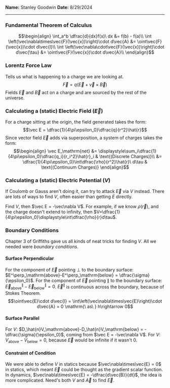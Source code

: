 **Name:** Stanley Goodwin
**Date:** 8/29/2024

---
### Fundamental Theorem of Calculus
$$\begin{align}
\int_a^b \dfrac{d}{dx}f(x)\ dx &= f(b) - f(a)\\
\int \left(\vec\nabla\times\vec{F}(\vec{x})\right)\cdot d\vec{A} &= \oint\vec{F}(\vec{x})\cdot d\vec{l}\\
\int \left(\vec\nabla\cdot\vec{F}(\vec{x})\right)\cdot d\vec{\tau} &= \oint\vec{F}(\vec{x})\cdot d\vec{A}\\
\end{align}$$
### Lorentz Force Law
Tells us what is happening to a charge we are looking at.
$$\vec{F} = q\left(\vec{E}+\vec{v}\times\vec{B}\right)$$
Fields $\vec E$ and $\vec B$ act on a charge and are sourced by the rest of the universe.

### Calculating a (static) Electric Field $(\vec E)$
For a charge sitting at the origin, the field generated takes the form:
$$\vec E = \dfrac{1}{4\pi\epsilon_0}\dfrac{q}{r^2}\hat{r}$$
Since vector field $\vec E$ adds via superposition, a system of charges takes the form:
$$\begin{align}
\vec E_\mathrm{net} &= \displaystyle\sum_i\dfrac{1}{4\pi\epsilon_0}\dfrac{q_i}{r_i^2}\hat{r}_i & \text{(Discrete Charges)}\\
&= \dfrac{1}{4\pi\epsilon_0}\int\dfrac{\rho}{r^2}\hat{r}\ d\tau & \text{(Continuum Charges)}
\end{align}$$

### Calculating a (static) Electric Potential $(V)$
If Coulomb or Gauss aren't doing it, can try to attack $\vec E$ via $V$ instead.
There are lots of ways to find $V$, often easier than getting $E$ directly.

Find $V$, then $\vec E = -\vec\nabla V$.
For example, if we know $\rho(\vec{r})$, and the charge doesn't extend to infinity, then $V=\dfrac{1}{4\pi\epsilon_0}\displaystyle\int\dfrac{\rho}{r}d\tau$.

### Boundary Conditions
Chapter 3 of Griffiths gave us all kinds of neat tricks for finding $V$.
All we needed were *boundary conditions*.

#### Surface Perpendicular
For the component of $\vec E$ pointing $\perp$ to the boundary surface: $E^\perp_\mathrm{above}-E^\perp_\mathrm{below} = \dfrac{\sigma}{\epsilon_0}$.
For the component of $\vec E$ pointing $\parallel$ to the boundary surface: $\vec E^\parallel_\mathrm{above}-\vec E^\parallel_\mathrm{below} = 0$.
$\vec E^\parallel$ is continuous across the boundary, because of Stokes Theorem.
$$\oint\vec{E}\cdot d\vec{l} = \int\left(\vec\nabla\times\vec{E}\right)\cdot d\vec{A} = 0 \mathrm{\ as\ } h\rightarrow 0$$
#### Surface Parallel
For $V$: $D_\hat{n}V_\mathrm{above}-D_\hat{n}V_\mathrm{below} = -\dfrac{\sigma}{\epsilon_0}$, coming from $\vec E = -\vec\nabla V$.
For $V$: $V_\mathrm{above}-V_\mathrm{below} = 0$, because $\vec E$ would be infinite if it wasn't $0$.
#### Constraint of Condition
We were able to define $V$ in statics because $\vec\nabla\times\vec{E} = 0$ in statics, which meant $\vec E$ could be thought as the gradient scalar function. In dynamics, $\vec\nabla\times\vec{E} = -\dfrac{d\vec{B}}{dt}$, the idea is more complicated. Need's both $V$ and $\vec{A}$ to find $\vec E$.
